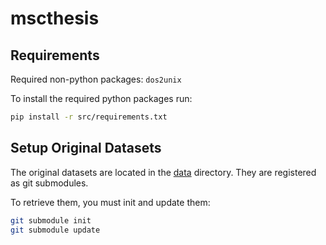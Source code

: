 # mscthesis

## Requirements

Required non-python packages:
`dos2unix`

To install the required python packages run:
```bash
pip install -r src/requirements.txt
```

## Setup Original Datasets

The original datasets are located in the [data](data) directory. They are registered as git submodules.

To retrieve them, you must init and update them:
```bash
git submodule init
git submodule update
```
